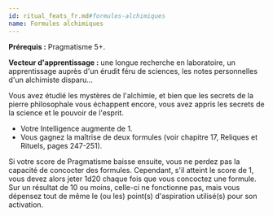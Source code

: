 ```yaml
---
id: ritual_feats_fr.md#formules-alchimiques
name: Formules alchimiques
---
```


**Prérequis :** Pragmatisme 5+.

**Vecteur d'apprentissage :** une longue recherche en laboratoire, un apprentissage auprès d'un érudit féru de sciences, les notes personnelles d'un alchimiste disparu…

Vous avez étudié les mystères de l'alchimie, et bien que les secrets de la pierre philosophale vous échappent encore, vous avez appris les secrets de la science et le pouvoir de l'esprit.

* Votre Intelligence augmente de 1.
* Vous gagnez la maîtrise de deux formules (voir chapitre 17, Reliques et Rituels, pages 247-251).

Si votre score de Pragmatisme baisse ensuite, vous ne perdez pas la capacité de concocter des formules. Cependant, s'il atteint le score de 1, vous devez alors jeter 1d20 chaque fois que vous concoctez une formule. Sur un résultat de 10 ou moins, celle-ci ne fonctionne pas, mais vous dépensez tout de même le (ou les) point(s) d'aspiration utilisé(s) pour son activation.

